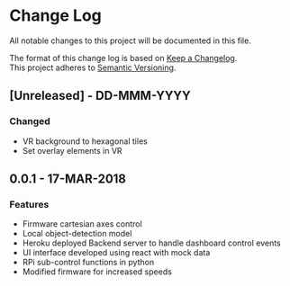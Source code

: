 # Change Log
All notable changes to this project will be documented in this file.

The format of this change log is based on [Keep a Changelog](http://keepachangelog.com/).  
This project adheres to [Semantic Versioning](http://semver.org/).

## [Unreleased] - DD-MMM-YYYY
### Changed
- VR background to hexagonal tiles
- Set overlay elements in VR

## 0.0.1 - 17-MAR-2018
### Features
- Firmware cartesian axes control
- Local object-detection model
- Heroku deployed Backend server to handle dashboard control events
- UI interface developed using react with mock data
- RPi sub-control functions in python
- Modified firmware for increased speeds

